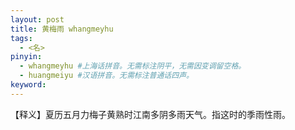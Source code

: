 ```yaml
---
layout: post
title: 黄梅雨 whangmeyhu
tags:
  - <名>
pinyin: 
  - whangmeyhu #上海话拼音。无需标注阴平，无需因变调留空格。 
  - huangmeiyu #汉语拼音。无需标注普通话四声。
keyword: 
---
```


【释义】夏历五月力梅子黄熟时江南多阴多雨天气。指这时的季雨性雨。            
                 